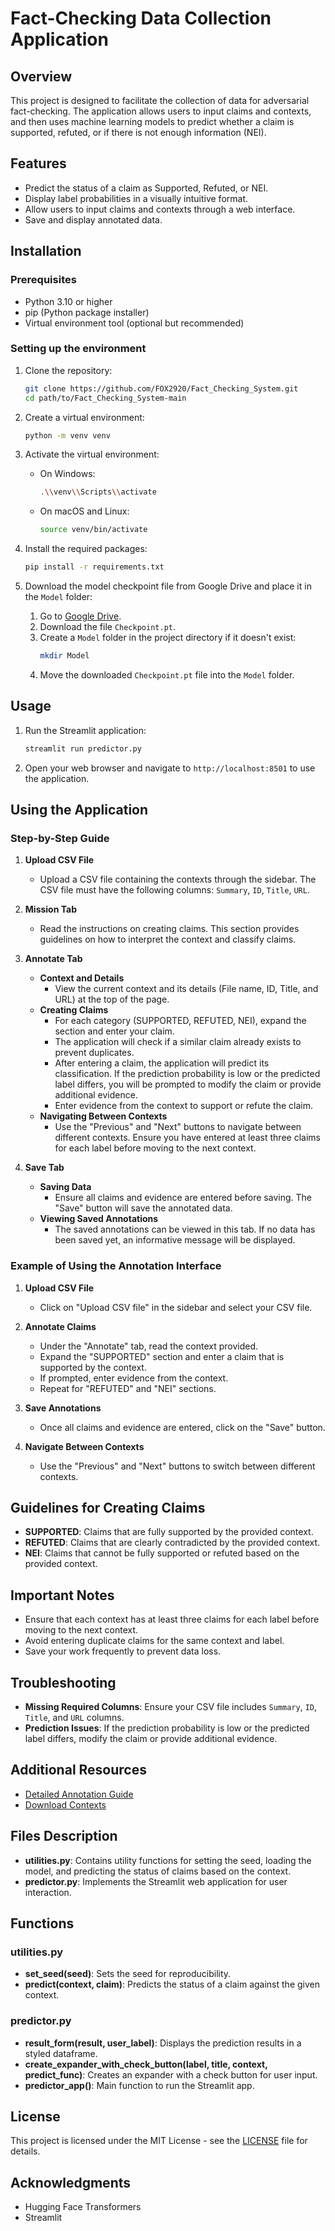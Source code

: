 # Fact-Checking Data Collection Application

## Overview

This project is designed to facilitate the collection of data for adversarial fact-checking. The application allows users to input claims and contexts, and then uses machine learning models to predict whether a claim is supported, refuted, or if there is not enough information (NEI). 

## Features

- Predict the status of a claim as Supported, Refuted, or NEI.
- Display label probabilities in a visually intuitive format.
- Allow users to input claims and contexts through a web interface.
- Save and display annotated data.

## Installation

### Prerequisites

- Python 3.10 or higher
- pip (Python package installer)
- Virtual environment tool (optional but recommended)

### Setting up the environment

1. Clone the repository:
    ```sh
    git clone https://github.com/FOX2920/Fact_Checking_System.git
    cd path/to/Fact_Checking_System-main
    ```

2. Create a virtual environment:
    ```sh
    python -m venv venv
    ```

3. Activate the virtual environment:
    - On Windows:
      ```sh
      .\\venv\\Scripts\\activate
      ```
    - On macOS and Linux:
      ```sh
      source venv/bin/activate
      ```

4. Install the required packages:
    ```sh
    pip install -r requirements.txt
    ```

5. Download the model checkpoint file from Google Drive and place it in the `Model` folder:
    1. Go to [Google Drive](https://drive.google.com/drive/u/0/folders/1zAjAad5J3obOJgioptqEcA-Ta9l5OTul?fbclid=IwAR0Qskn-DcTTrN_LhRd6uRs1LPwjhe5fjDWJuXEay9iuW07TKeijV3lDrJU).
    2. Download the file `Checkpoint.pt`.
    3. Create a `Model` folder in the project directory if it doesn't exist:
       ```sh
       mkdir Model
       ```
    4. Move the downloaded `Checkpoint.pt` file into the `Model` folder.

## Usage

1. Run the Streamlit application:
    ```sh
    streamlit run predictor.py
    ```

2. Open your web browser and navigate to `http://localhost:8501` to use the application.

## Using the Application

### Step-by-Step Guide

1. **Upload CSV File**
   - Upload a CSV file containing the contexts through the sidebar. The CSV file must have the following columns: `Summary`, `ID`, `Title`, `URL`.

2. **Mission Tab**
   - Read the instructions on creating claims. This section provides guidelines on how to interpret the context and classify claims.

3. **Annotate Tab**
   - **Context and Details**
     - View the current context and its details (File name, ID, Title, and URL) at the top of the page.
   - **Creating Claims**
     - For each category (SUPPORTED, REFUTED, NEI), expand the section and enter your claim.
     - The application will check if a similar claim already exists to prevent duplicates.
     - After entering a claim, the application will predict its classification. If the prediction probability is low or the predicted label differs, you will be prompted to modify the claim or provide additional evidence.
     - Enter evidence from the context to support or refute the claim.
   - **Navigating Between Contexts**
     - Use the "Previous" and "Next" buttons to navigate between different contexts. Ensure you have entered at least three claims for each label before moving to the next context.

4. **Save Tab**
   - **Saving Data**
     - Ensure all claims and evidence are entered before saving. The "Save" button will save the annotated data.
   - **Viewing Saved Annotations**
     - The saved annotations can be viewed in this tab. If no data has been saved yet, an informative message will be displayed.

### Example of Using the Annotation Interface

1. **Upload CSV File**
   - Click on "Upload CSV file" in the sidebar and select your CSV file.

2. **Annotate Claims**
   - Under the "Annotate" tab, read the context provided.
   - Expand the "SUPPORTED" section and enter a claim that is supported by the context.
   - If prompted, enter evidence from the context.
   - Repeat for "REFUTED" and "NEI" sections.

3. **Save Annotations**
   - Once all claims and evidence are entered, click on the "Save" button.

4. **Navigate Between Contexts**
   - Use the "Previous" and "Next" buttons to switch between different contexts.

## Guidelines for Creating Claims

- **SUPPORTED**: Claims that are fully supported by the provided context.
- **REFUTED**: Claims that are clearly contradicted by the provided context.
- **NEI**: Claims that cannot be fully supported or refuted based on the provided context.

## Important Notes

- Ensure that each context has at least three claims for each label before moving to the next context.
- Avoid entering duplicate claims for the same context and label.
- Save your work frequently to prevent data loss.

## Troubleshooting

- **Missing Required Columns**: Ensure your CSV file includes `Summary`, `ID`, `Title`, and `URL` columns.
- **Prediction Issues**: If the prediction probability is low or the predicted label differs, modify the claim or provide additional evidence.

## Additional Resources

- [Detailed Annotation Guide](https://docs.google.com/document/d/121GHPAOFa4_fhmXDGJFYCrmsStcXYc7H/edit)
- [Download Contexts](https://drive.google.com/drive/folders/1bbW7qiglBZHvGs5oNF-s_eac09t5oWOW)


## Files Description

- **utilities.py**: Contains utility functions for setting the seed, loading the model, and predicting the status of claims based on the context.
- **predictor.py**: Implements the Streamlit web application for user interaction.

## Functions

### utilities.py

- **set_seed(seed)**: Sets the seed for reproducibility.
- **predict(context, claim)**: Predicts the status of a claim against the given context.

### predictor.py

- **result_form(result, user_label)**: Displays the prediction results in a styled dataframe.
- **create_expander_with_check_button(label, title, context, predict_func)**: Creates an expander with a check button for user input.
- **predictor_app()**: Main function to run the Streamlit app.

## License

This project is licensed under the MIT License - see the [LICENSE](LICENSE) file for details.

## Acknowledgments

- Hugging Face Transformers
- Streamlit


